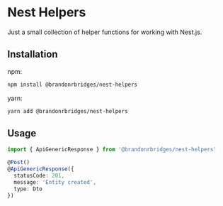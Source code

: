 # Nest Helpers

Just a small collection of helper functions for working with Nest.js.

## Installation

npm:

```bash
npm install @brandonrbridges/nest-helpers
```

yarn:

```bash
yarn add @brandonrbridges/nest-helpers
```

## Usage

```typescript
import { ApiGenericResponse } from '@brandonrbridges/nest-helpers'

@Post()
@ApiGenericResponse({
  statusCode: 201,
  message: 'Entity created',
  type: Dto
})
```
